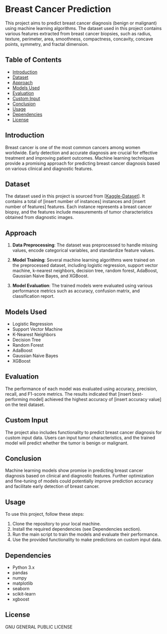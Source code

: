 # Breast Cancer Prediction

This project aims to predict breast cancer diagnosis (benign or malignant) using machine learning algorithms. The dataset used in this project contains various features extracted from breast cancer biopsies, such as radius, texture, perimeter, area, smoothness, compactness, concavity, concave points, symmetry, and fractal dimension.

## Table of Contents

- [Introduction](#introduction)
- [Dataset](#dataset)
- [Approach](#approach)
- [Models Used](#models-used)
- [Evaluation](#evaluation)
- [Custom Input](#custom-input)
- [Conclusion](#conclusion)
- [Usage](#usage)
- [Dependencies](#dependencies)
- [License](#license)

## Introduction

Breast cancer is one of the most common cancers among women worldwide. Early detection and accurate diagnosis are crucial for effective treatment and improving patient outcomes. Machine learning techniques provide a promising approach for predicting breast cancer diagnosis based on various clinical and diagnostic features.

## Dataset

The dataset used in this project is sourced from [[Kaggle-Dataset](https://www.kaggle.com/datasets/yasserh/breast-cancer-dataset)]. It contains a total of [insert number of instances] instances and [insert number of features] features. Each instance represents a breast cancer biopsy, and the features include measurements of tumor characteristics obtained from diagnostic images.

## Approach

1. **Data Preprocessing**: The dataset was preprocessed to handle missing values, encode categorical variables, and standardize feature values.

2. **Model Training**: Several machine learning algorithms were trained on the preprocessed dataset, including logistic regression, support vector machine, k-nearest neighbors, decision tree, random forest, AdaBoost, Gaussian Naive Bayes, and XGBoost.

3. **Model Evaluation**: The trained models were evaluated using various performance metrics such as accuracy, confusion matrix, and classification report.

## Models Used

- Logistic Regression
- Support Vector Machine
- K-Nearest Neighbors
- Decision Tree
- Random Forest
- AdaBoost
- Gaussian Naive Bayes
- XGBoost

## Evaluation

The performance of each model was evaluated using accuracy, precision, recall, and F1-score metrics. The results indicated that [insert best-performing model] achieved the highest accuracy of [insert accuracy value] on the test dataset.

## Custom Input

The project also includes functionality to predict breast cancer diagnosis for custom input data. Users can input tumor characteristics, and the trained model will predict whether the tumor is benign or malignant.

## Conclusion

Machine learning models show promise in predicting breast cancer diagnosis based on clinical and diagnostic features. Further optimization and fine-tuning of models could potentially improve prediction accuracy and facilitate early detection of breast cancer.

## Usage

To use this project, follow these steps:
1. Clone the repository to your local machine.
2. Install the required dependencies (see Dependencies section).
3. Run the main script to train the models and evaluate their performance.
4. Use the provided functionality to make predictions on custom input data.

## Dependencies

- Python 3.x
- pandas
- numpy
- matplotlib
- seaborn
- scikit-learn
- xgboost

## License

GNU GENERAL PUBLIC LICENSE
